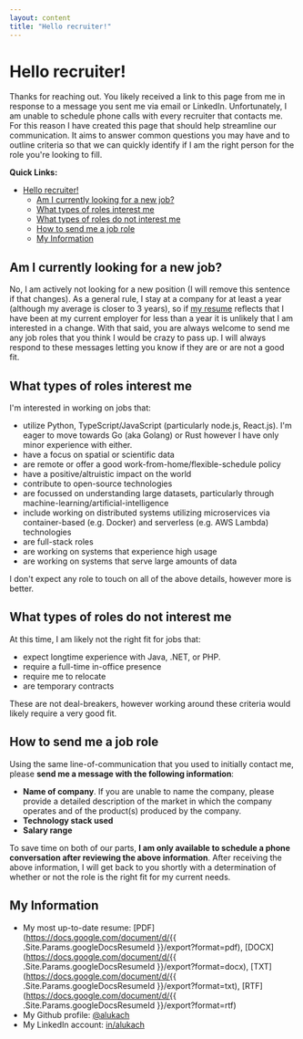 ```yaml
---
layout: content
title: "Hello recruiter!"
---
```


# Hello recruiter!

Thanks for reaching out. You likely received a link to this page from me in response to a message you sent me via email or LinkedIn. Unfortunately, I am unable to schedule phone calls with every recruiter that contacts me. For this reason I have created this page that should help streamline our communication. It aims to answer common questions you may have and to outline criteria so that we can quickly identify if I am the right person for the role you're looking to fill.

**Quick Links:**

- [Hello recruiter!](#hello-recruiter)
  - [Am I currently looking for a new job?](#am-i-currently-looking-for-a-new-job)
  - [What types of roles interest me](#what-types-of-roles-interest-me)
  - [What types of roles do not interest me](#what-types-of-roles-do-not-interest-me)
  - [How to send me a job role](#how-to-send-me-a-job-role)
  - [My Information](#my-information)

## Am I currently looking for a new job?

No, I am actively not looking for a new position (I will remove this sentence if that changes). As a general rule, I stay at a company for at least a year (although my average is closer to 3 years), so if [my resume](/resume) reflects that I have been at my current employer for less than a year it is unlikely that I am interested in a change. With that said, you are always welcome to send me any job roles that you think I would be crazy to pass up. I will always respond to these messages letting you know if they are or are not a good fit.

## What types of roles interest me

I'm interested in working on jobs that:

- utilize Python, TypeScript/JavaScript (particularly node.js, React.js). I'm eager to move towards Go (aka Golang) or Rust however I have only minor experience with either.
- have a focus on spatial or scientific data
- are remote or offer a good work-from-home/flexible-schedule policy
- have a positive/altruistic impact on the world
- contribute to open-source technologies
- are focussed on understanding large datasets, particularly through machine-learning/artificial-intelligence
- include working on distributed systems utilizing microservices via container-based (e.g. Docker) and serverless (e.g. AWS Lambda) technologies
- are full-stack roles
- are working on systems that experience high usage
- are working on systems that serve large amounts of data

I don't expect any role to touch on all of the above details, however more is better.

## What types of roles do not interest me

At this time, I am likely not the right fit for jobs that:

- expect longtime experience with Java, .NET, or PHP.
- require a full-time in-office presence
- require me to relocate
- are temporary contracts

These are not deal-breakers, however working around these criteria would likely require a very good fit.

## How to send me a job role

Using the same line-of-communication that you used to initially contact me, please **send me a message with the following information**:

- **Name of company**. If you are unable to name the company, please provide a detailed description of the market in which the company operates and of the product(s) produced by the company.
- **Technology stack used**
- **Salary range**

To save time on both of our parts, **I am only available to schedule a phone conversation after reviewing the above information**. After receiving the above information, I will get back to you shortly with a determination of whether or not the role is the right fit for my current needs.

## My Information

- My most up-to-date resume: [PDF](https://docs.google.com/document/d/{{ .Site.Params.googleDocsResumeId }}/export?format=pdf), [DOCX](https://docs.google.com/document/d/{{ .Site.Params.googleDocsResumeId }}/export?format=docx), [TXT](https://docs.google.com/document/d/{{ .Site.Params.googleDocsResumeId }}/export?format=txt), [RTF](https://docs.google.com/document/d/{{ .Site.Params.googleDocsResumeId }}/export?format=rtf)
- My Github profile: [@alukach](https://github.com/alukach)
- My LinkedIn account: [in/alukach](https://www.linkedin.com/in/alukach/)
